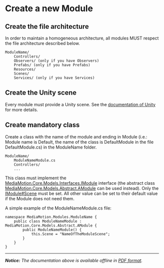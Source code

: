Create a new Module
===================

Create the file architecture
------------------------------
In order to maintain a homogeneous architecture, all modules MUST respect the file architecture described below.

	ModuleName/
	    Controllers/
	    Observers/ (only if you have Observers)
	    Prefabs/ (only if you have Prefabs)
	    Resources/
	    Scenes/
	    Services/ (only if you have Services)

Create the Unity scene
----------------------
Every module must provide a Unity scene.
See the [documentation of Unity](http://docs.unity3d.com/Manual/CreatingScenes.html) for more details.

Create mandatory class
----------------------
Create a class with the name of the module and ending in Module (i.e.: Module name is Default, the name of the class is DefaultModule in the file DefaultModule.cs) in the ModuleName folder.

	ModuleName/
		ModuleNameModule.cs
		Controllers/
		...

This class must implement the [MediaMotion.Core.Models.Interfaces.IModule](http://www.google.com/) interface (the abstract class [MediaMotion.Core.Models.Abstract.AModule](http://www.google.com/) can be used instead).
Only the [IModule#Scene](http://www.google.com/) must be set. All other value can be set to their default value if the Module does not need them.

A simple example of the ModuleNameModule.cs file:

	namespace MediaMotion.Modules.ModuleName {
		public class ModuleNameModule : MediaMotion.Core.Models.Abstract.AModule {
			public ModuleNameModule() {
				this.Scene = "NameOfTheModuleScene";
			}
		}
	}

----------
*__Notice:__ The documentation above is available offline in [PDF format](../doc.pdf).*


